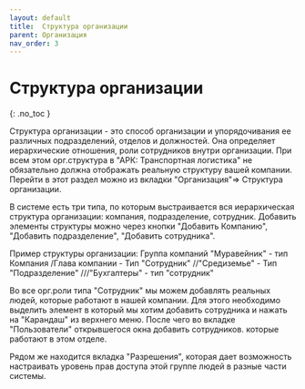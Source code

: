 ```yaml
---
layout: default
title:	Структура организации
parent: Организация
nav_order: 3
---
```


# 	Структура организации
{: .no_toc }

Структура организации - это способ организации и упорядочивания ее различных подразделений, отделов и должностей. Она определяет иерархические отношения, роли сотрудников внутри организации. При всем этом орг.структура в "АРК: Транспортная логистика" не обязательно должна отображать реальную структуру вашей компании.
Перейти в этот раздел можно из вкладки "Организация"=> Структура организации.


В системе есть три типа, по которым выстраивается вся иерархическая структура организации: компания, подразделение, сотрудник.
Добавить элементы структуры можно через кнопки "Добавить Компанию", "Добавить подразделение", "Добавить сотрудника".

Пример структуры организации:
Группа компаний "Муравейник" - тип Компания
/Глава компании - Тип "Сотрудник"
//"Средиземье" - Тип "Подразделение"
///"Бухгалтеры" - тип "сотрудник"

Во все орг.роли типа "Сотрудник" мы можем добавлять реальных людей, которые работают в нашей компании. Для этого необходимо выделить элемент в который мы хотим добавить сотрудника и нажать на "Карандаш" из верхнего меню. После чего во вкладке "Пользователи" открывшегося окна добавить сотрудников. которые работают в этом отделе.

Рядом же находится вкладка "Разрешения", которая дает возможность настраивать уровень прав доступа этой группе людей в разные части системы.
